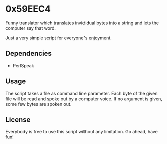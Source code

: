 # 0x59EEC4
 Funny translator which translates invididual bytes into a string and lets the computer say that word. 

Just a very simple script for everyone's enjoyment.

## Dependencies
* PerlSpeak

## Usage
The script takes a file as command line parameter. Each byte of the given file will be read and spoke out by a computer voice.
If no argument is given, some few bytes are spoken out.

## License
Everybody is free to use this script without any limitation. Go ahead, have fun!
